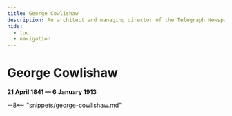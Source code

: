 ```yaml
---
title: George Cowlishaw
description: An architect and managing director of the Telegraph Newspaper Co.
hide:
  - toc
  - navigation 
---
```


# George Cowlishaw

**21 April 1841 — 6 January 1913**

--8<-- "snippets/george-cowlishaw.md"
